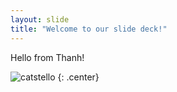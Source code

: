 ```yaml
---
layout: slide
title: "Welcome to our slide deck!"
---
```


Hello from Thanh!

![catstello](https://octodex.github.com/images/catstello.png)
{: .center}
